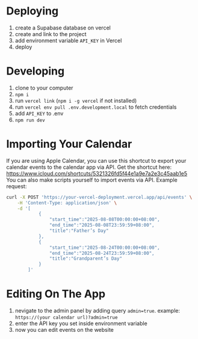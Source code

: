 # Deploying
1. create a Supabase database on vercel
2. create and link to the project
3. add environment variable `API_KEY` in Vercel
4. deploy

# Developing
1. clone to your computer
2. `npm i`
3. run `vercel link` (`npm i -g vercel` if not installed)
4. run `vercel env pull .env.development.local` to fetch credentials
5. add `API_KEY` to .env
6. `npm run dev`

# Importing Your Calendar
If you are using Apple Calendar, you can use this shortcut to export your calendar events to the calendar app via API. Get the shortcut here: https://www.icloud.com/shortcuts/5321326fd5f44e1a9e7a2e3c45aab1e5
You can also make scripts yourself to import events via API.
Example request:
```bash
curl -X POST 'https://your-vercel-deployment.vercel.app/api/events' \
    -H 'Content-Type: application/json' \
    -d '[
            {
                "start_time":"2025-08-08T00:00:00+08:00",
                "end_time":"2025-08-08T23:59:59+08:00",
                "title":"Father’s Day"
            },
            {
                "start_time":"2025-08-24T00:00:00+08:00",
                "end_time":"2025-08-24T23:59:59+08:00",
                "title":"Grandparent’s Day"
            }
        ]'
```

# Editing On The App
1. nevigate to the admin panel by adding query `admin=true`. example: `https://(your calendar url)?admin=true`
2. enter the API key you set inside environment variable
3. now you can edit events on the website
